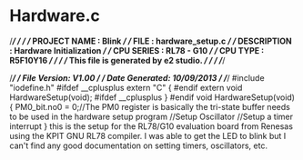 # Hardware.c
/***************************************************************/
/*                                                             */
/*      PROJECT NAME :  Blink                                  */
/*      FILE         :  hardware_setup.c                       */
/*      DESCRIPTION  :  Hardware Initialization                */
/*      CPU SERIES   :  RL78 - G10                             */
/*      CPU TYPE     :  R5F10Y16                               */
/*                                                             */
/*      This file is generated by e2 studio.                   */
/*                                                             */
/***************************************************************/                                 
                                                                           
                                                                           
/************************************************************************/
/*    File Version: V1.00                                               */
/*    Date Generated: 10/09/2013                                        */
/************************************************************************/
#include "iodefine.h"
#ifdef __cplusplus
extern "C" {
#endif
extern void HardwareSetup(void);
#ifdef __cplusplus
}
#endif
void HardwareSetup(void)
{
PM0_bit.no0 = 0;//The PM0 register is basically the tri-state buffer needs to be used in the hardware setup program
//Setup Oscillator
//Setup a timer interrupt
} 
this is the setup for the RL78/G10 evaluation board from Renesas using the KPIT GNU RL78 compiler.  I was able to get the LED to blink but I can't find any good documentation on setting timers, oscillators, etc.

